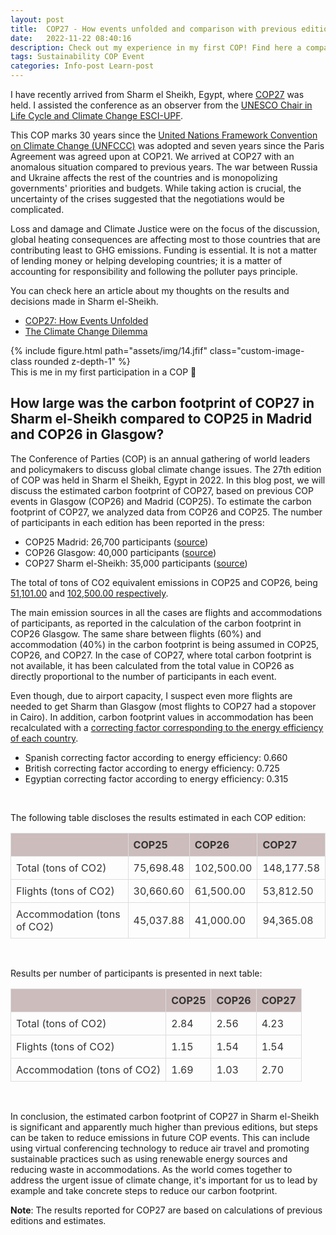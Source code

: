 ```yaml
---
layout: post
title:  COP27 - How events unfolded and comparison with previous editions
date:   2022-11-22 08:40:16
description: Check out my experience in my first COP! Find here a comparison on the carbon footprint of COP27 with previous editions (COP26 and COP25)
tags: Sustainability COP Event
categories: Info-post Learn-post
---
```


I have recently arrived from Sharm el Sheikh, Egypt, where <a href="https://cop27.eg/#/">COP27</a> was held. I assisted the conference as an observer from the <a href="https://www.esci.upf.edu/en/unesco-chair-in-life-cycle-and-climate-change/catedra-introduction">UNESCO Chair in Life Cycle and Climate Change ESCI-UPF</a>.

This COP marks 30 years since the <a href="https://unfccc.int/">United Nations Framework Convention on Climate Change (UNFCCC)</a> was adopted and seven years since the Paris Agreement was agreed upon at COP21. We arrived at COP27 with an anomalous situation compared to previous years. The war between Russia and Ukraine affects the rest of the countries and is monopolizing governments' priorities and budgets. While taking action is crucial, the uncertainty of the crises suggested that the negotiations would be complicated.

Loss and damage and Climate Justice were on the focus of the discussion, global heating consequences are affecting most to those countries that are contributing least to GHG emissions. Funding is essential. It is not a matter of lending money or helping developing countries; it is a matter of accounting for responsibility and following the polluter pays principle.

You can check here an article about my thoughts on the results and decisions made in Sharm el-Sheikh.
- <a href="https://www.esciupfnews.com/2022/11/30/cop27-how-events-unfolded/">COP27: How Events Unfolded</a>
- <a href="https://www.esciupfnews.com/2022/11/23/climate-change-dilemma-cop27/">The Climate Change Dilemma</a>

<div class="row mt-3">
  <div class="col-sm mt-3 mt-md-0 text-center">
    {% include figure.html path="assets/img/14.jfif" class="custom-image-class rounded z-depth-1" %}
  </div>
</div>
<div class="caption">
  This is me in my first participation in a COP 🚀
</div>

<style>
.custom-image-class {
  max-width: 100%;
  height: auto;
  max-height: 600px;
}
</style>

## How large was the carbon footprint of COP27 in Sharm el-Sheikh compared to COP25 in Madrid and COP26 in Glasgow?
The Conference of Parties (COP) is an annual gathering of world leaders and policymakers to discuss global climate change issues. The 27th edition of COP was held in Sharm el Sheikh, Egypt in 2022. In this blog post, we will discuss the estimated carbon footprint of COP27, based on previous COP events in Glasgow (COP26) and Madrid (COP25).
To estimate the carbon footprint of COP27, we analyzed data from COP26 and COP25. The number of participants in each edition has been reported in the press:
- COP25 Madrid: 26,700 participants (<a href="https://enb.iisd.org/chile-madrid-climate-change-conference-cop25">source</a>)
- COP26 Glasgow: 40,000 participants (<a href="https://www.un.org/en/climatechange/cop26#:~:text=The%20UN%20Climate%20Change%20Conference,observers%20and%203.886%20media%20representatives">source</a>)
- COP27 Sharm el-Sheikh: 35,000 participants (<a href="https://www.un.org/en/climatechange/cop27#:~:text=From%206%20to%2020%20November%2C%20COP27%20held%20high%2Dlevel%20and,world%20and%20across%20different%20sectors">source</a>)

The total of tons of CO2 equivalent emissions in COP25 and COP26, being <a href="https://www.cnbc.com/2021/11/12/cop26-climate-summit-record-co2-emissions-air-travel-main-culprit.html">51,101.00</a>  and <a href="https://www.cnbc.com/2021/11/12/cop26-climate-summit-record-co2-emissions-air-travel-main-culprit.html">102,500.00  respectively</a>.

The main emission sources in all the cases are flights and accommodations of participants, as reported in the calculation of the carbon footprint in COP26 Glasgow. The same share between flights (60%) and accommodation (40%) in the carbon footprint is being assumed in COP25, COP26, and COP27. In the case of COP27, where total carbon footprint is not available, it has been calculated from the total value in COP26 as directly proportional to the number of participants in each event.

Even though, due to airport capacity, I suspect even more flights are needed to get Sharm than Glasgow (most flights to COP27 had a stopover in Cairo). In addition, carbon footprint values in accommodation has been recalculated with a <a href="https://www.aceee.org/international-scorecard">correcting factor corresponding to the energy efficiency of each country</a>.

- Spanish correcting factor according to energy efficiency: 0.660
- British correcting factor according to energy efficiency: 0.725
- Egyptian correcting factor according to energy efficiency: 0.315

<br>

The following table discloses the results estimated in each COP edition:

<table>
  <thead>
    <tr>
      <th></th>
      <th>COP25</th>
      <th>COP26</th>
      <th>COP27</th>
    </tr>
  </thead>
  <tbody>
    <tr>
      <td>Total (tons of CO2)</td>
      <td>75,698.48</td>
      <td>102,500.00</td>
      <td>148,177.58</td>
    </tr>
    <tr>
      <td>Flights (tons of CO2)</td>
      <td>30,660.60</td>
      <td>61,500.00</td>
      <td>53,812.50</td>
    </tr>
    <tr>
      <td>Accommodation (tons of CO2)</td>
      <td>45,037.88</td>
      <td>41,000.00</td>
      <td>94,365.08</td>
    </tr>
  </tbody>
</table>

<style>
  table {
    border-collapse: collapse;
    width: 100%;
    color: #333;
  }

  th, td {
    border: 1px solid #ddd;
    padding: 8px;
    text-align: left;
  }

  th {
    background-color: #ccbcbc;
  }

  tr:hover {
    background-color: #b9d1ae;
  }
</style>

<br>

Results per number of participants is presented in next table:

<table>
  <thead>
    <tr>
      <th></th>
      <th>COP25</th>
      <th>COP26</th>
      <th>COP27</th>
    </tr>
  </thead>
  <tbody>
    <tr>
      <td>Total (tons of CO2)</td>
      <td>2.84</td>
      <td>2.56</td>
      <td>4.23</td>
    </tr>
    <tr>
      <td>Flights (tons of CO2)</td>
      <td>1.15</td>
      <td>1.54</td>
      <td>1.54</td>
    </tr>
    <tr>
      <td>Accommodation (tons of CO2)</td>
      <td>1.69</td>
      <td>1.03</td>
      <td>2.70</td>
    </tr>
  </tbody>
</table>

<style>
  table {
    border-collapse: collapse;
    width: 100%;
    color: #333;
  }

  th, td {
    border: 1px solid #ddd;
    padding: 8px;
    text-align: left;
  }

  th {
    background-color: #ccbcbc;
  }

  tr:hover {
    background-color: #b9d1ae;
  }
</style>

<br>

In conclusion, the estimated carbon footprint of COP27 in Sharm el-Sheikh is significant and apparently much higher than previous editions, but steps can be taken to reduce emissions in future COP events. This can include using virtual conferencing technology to reduce air travel and promoting sustainable practices such as using renewable energy sources and reducing waste in accommodations. As the world comes together to address the urgent issue of climate change, it's important for us to lead by example and take concrete steps to reduce our carbon footprint.

<strong>Note</strong>: The results reported for COP27 are based on calculations of previous editions and estimates.
